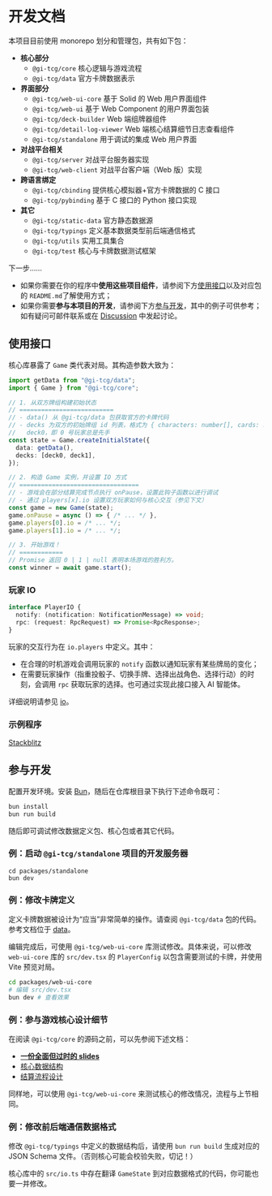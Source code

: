# 开发文档

本项目目前使用 monorepo 划分和管理包，共有如下包：

- **核心部分**
  - `@gi-tcg/core` 核心逻辑与游戏流程
  - `@gi-tcg/data` 官方卡牌数据表示
- **界面部分**
  - `@gi-tcg/web-ui-core` 基于 Solid 的 Web 用户界面组件
  - `@gi-tcg/web-ui` 基于 Web Component 的用户界面包装
  - `@gi-tcg/deck-builder` Web 端组牌器组件
  - `@gi-tcg/detail-log-viewer` Web 端核心结算细节日志查看组件
  - `@gi-tcg/standalone` 用于调试的集成 Web 用户界面
- **对战平台相关**
  - `@gi-tcg/server` 对战平台服务器实现
  - `@gi-tcg/web-client` 对战平台客户端（Web 版）实现
- **跨语言绑定**
  - `@gi-tcg/cbinding` 提供核心模拟器+官方卡牌数据的 C 接口
  - `@gi-tcg/pybinding` 基于 C 接口的 Python 接口实现
- **其它**
  - `@gi-tcg/static-data` 官方静态数据源
  - `@gi-tcg/typings` 定义基本数据类型前后端通信格式
  - `@gi-tcg/utils` 实用工具集合
  - `@gi-tcg/test` 核心与卡牌数据测试框架

下一步……
- 如果你需要在你的程序中**使用这些项目组件**，请参阅下方[使用接口](#使用接口)以及对应包的 `README.md`了解使用方式；
- 如果你需要**参与本项目的开发**，请参阅下方[参与开发](#参与开发)，其中的例子可供参考；如有疑问可邮件联系或在 [Discussion](https://github.com/guyutongxue/genius-invokation/discussions) 中发起讨论。

## 使用接口

核心库暴露了 `Game` 类代表对局。其构造参数大致为：

```ts
import getData from "@gi-tcg/data";
import { Game } from "@gi-tcg/core";

// 1. 从双方牌组构建初始状态
// ==========================
// - data() 从 @gi-tcg/data 包获取官方的卡牌代码
// - decks 为双方的初始牌组 id 列表，格式为 { characters: number[], cards: number[] }
//   deck0，即 0 号玩家总是先手
const state = Game.createInitialState({
  data: getData(),
  decks: [deck0, deck1],
});

// 2. 构造 Game 实例，并设置 IO 方式
// =================================
// - 游戏会在部分结算完成节点执行 onPause，设置此钩子函数以进行调试
// - 通过 players[x].io 设置双方玩家如何与核心交互（参见下文）
const game = new Game(state);
game.onPause = async () => { /* ... */ },
game.players[0].io = /* ... */;
game.players[1].io = /* ... */;

// 3. 开始游戏！
// ============
// Promise 返回 0 | 1 | null 表明本场游戏的胜利方。
const winner = await game.start();
```

### 玩家 IO

```ts
interface PlayerIO {
  notify: (notification: NotificationMessage) => void;
  rpc: (request: RpcRequest) => Promise<RpcResponse>;
}
```

玩家的交互行为在 `io.players` 中定义。其中：
- 在合理的时机游戏会调用玩家的 `notify` 函数以通知玩家有某些牌局的变化；
- 在需要玩家操作（指重投骰子、切换手牌、选择出战角色、选择行动）的时刻，会调用 `rpc` 获取玩家的选择。也可通过实现此接口接入 AI 智能体。

详细说明请参见 [io](./io.md)。

### 示例程序

[Stackblitz](https://stackblitz.com/edit/gi-tcg-example?file=src%2Fmain.js)

## 参与开发

配置开发环境。安装 [Bun](https://bun.sh)，随后在仓库根目录下执行下述命令既可：

```sh
bun install
bun run build
```

随后即可调试修改数据定义包、核心包或者其它代码。

### 例：启动 `@gi-tcg/standalone` 项目的开发服务器

```
cd packages/standalone
bun dev
```

### 例：修改卡牌定义

定义卡牌数据被设计为“应当”非常简单的操作。请查阅 `@gi-tcg/data` 包的代码。参考文档位于 [data](./data/README.md)。

编辑完成后，可使用 `@gi-tcg/web-ui-core` 库测试修改。具体来说，可以修改 `web-ui-core` 库的 `src/dev.tsx` 的 `PlayerConfig` 以包含需要测试的卡牌，并使用 Vite 预览对局。

```sh
cd packages/web-ui-core
# 编辑 src/dev.tsx
bun dev # 查看效果
```

### 例：参与游戏核心设计细节

在阅读 `@gi-tcg/core` 的源码之前，可以先参阅下述文档：
- **[一份全面但过时的 slides](https://kdocs.cn/l/chWGWwQNLHGo)**
- [核心数据结构](./state.md)
- [结算流程设计](./process.md)

同样地，可以使用 `@gi-tcg/web-ui-core` 来测试核心的修改情况，流程与上节相同。

### 例：修改前后端通信数据格式

修改 `@gi-tcg/typings` 中定义的数据结构后，请使用 `bun run build` 生成对应的 JSON Schema 文件。（否则核心可能会校验失败，切记！）

核心库中的 `src/io.ts` 中存在翻译 `GameState` 到对应数据格式的代码，你可能也要一并修改。
